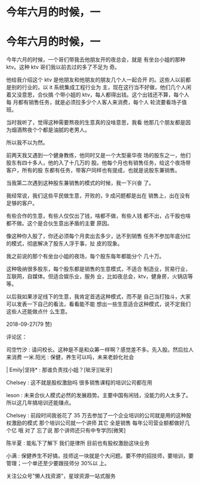 # 今年六月的时候，一

# 今年六月的时候，一

今年六月的时候，一个哥们带我去他朋友开的夜总会，就是 有坐台小姐的那种 ktv。这种 ktv 哥们我以前去过的多了不足为 奇。

他给我介绍这个 ktv 是他朋友和他朋友的朋友几个人一起合开 的。这些人以前都是别的行业的，以 it 系统集成工程行业为 主，现在这行当不好做，他们几个人闲着又没意思，合伙搞 个带小姐的 ktv，每人都得出钱。这个出钱还不算，每个人每 月都有销售任务，就是必须拉多少个人客人来消费，每个人 轮流要看场子值班。

当时我听了，觉得这种需要熬夜的生意真的没啥意思，我看 他那几个朋友都是因为烟酒熬夜个个都是油腻的老男人。

所以我不以为然。

前两天我又遇到一个健身教练，他同时又是一个大型豪华夜 场的股东之一，他们股东有四十多人，他的入了十几万的 股。他每个月也有销售任务，给这个夜场带客户，所有的股 东都有任务，带客户同样也有提成，也就是说股东兼销售。

当我第二次遇到这种股东兼销售的模式的时候，我一下兴奋 了。

我经常说，我们这些平民做生意，开败的，9 成问题都是出在 销售上，出在没有足够的客户。

有些合作的生意，有些人仅仅出了钱，啥都不做，有些人钱 都不出，占干股也啥都不做。这个是合伙生意出矛盾的主要 原因。

像这种你入股了，你还必须每个月卖出去多少，达不到销售 任务不参加年底分红的模式，彻底解决了股东人浮于事，扯 皮的现象。

我之前说的那个有坐台小姐的夜场，每个股东每年都能分个 几十万。

这种吸纳很多股东，每个股东都是销售的生意模式，不适合 制造业，贸易行业，互联网，自媒体。但适合娱乐业，服务 业，比如夜总会，ktv，健身房，火锅店等等。

以后我如果涉足线下的生意，我肯定首选这种模式，而不是 自己当打独斗，大家可以发表一下自己的看法，看看能不能 想出一些生意适合这种模式，说不定我们这些人还能做点什 么生意。

2018-09-27(79 赞)

评论区：

司空竹汐 : 请问校长。这种是不是和众筹一样啊？感觉差不多。先入股。然后拉人来消费 一米.阳光 : 保健，养生可以吗，未来老龄化社会

| Emily|坚持* : 那谁负责找小姐？[呲牙][呲牙]

Chelsey : 这不就是股权激励吗 很多销售课程的培训公司都在用

leson : 未来合伙人模式必然的发展趋势。主要中国有闲钱，没能力的人太多了。所以这几年搞培训还能赚点。

Chelsey : 前段时间我爸花了 35 万去参加了一个企业培训的公司就是用的这种股权激励的模式 那个培训公司就一个讲师 其它 全是销售 每年公司营业额都做好几个亿 哦 对了 忘了说 那个讲师还只有中专学历[微笑]

陈半夏 : 能私下了解下 我们是律所 目前也有股权激励这块业务

小满 : 保健养生不好搞，技师这一块就是个大问题。要不停的招技师，要培训，要管理；一个单还至少要跟技师分 30%以 上。

关注公众号"懒人找资源"，星球资源一站式服务